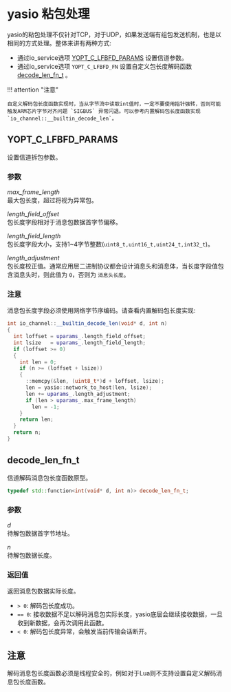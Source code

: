 # yasio 粘包处理

yasio的粘包处理不仅针对TCP，对于UDP，如果发送端有组包发送机制，也是以相同的方式处理。整体来讲有两种方式: <br/>

- 通过io_service选项 [YOPT_C_LFBFD_PARAMS](#lfbfd_params) 设置信道参数。
- 通过io_service选项 `YOPT_C_LFBFD_FN` 设置自定义包长度解码函数 [decode_len_fn_t](#decode_len_fn_t) 。

!!! attention "注意"

    自定义解码包长度函数实现时，当从字节流中读取int值时，一定不要使用指针强转，否则可能触发ARM芯片字节对齐问题 `SIGBUS` 异常闪退。可以参考内置解码包长度函数实现 `io_channel::__builtin_decode_len`。

## <a name="lfbfd_params"></a> YOPT_C_LFBFD_PARAMS

设置信道拆包参数。

### 参数

*max_frame_length*<br/>
最大包长度，超过将视为异常包。

*length_field_offset*<br/>
包长度字段相对于消息包数据首字节偏移。

*length_field_length*<br/>
包长度字段大小，支持1~4字节整数(`uint8_t,uint16_t,uint24_t,int32_t`)。

*length_adjustment*<br/>
包长度校正值。通常应用层二进制协议都会设计消息头和消息体，当长度字段值包含消息头时，则此值为 `0`，否则为 `消息头长度`。

### 注意

消息包长度字段必须使用网络字节序编码。请查看内置解码包长度实现:

```cpp
int io_channel::__builtin_decode_len(void* d, int n)
{
  int loffset = uparams_.length_field_offset;
  int lsize   = uparams_.length_field_length;
  if (loffset >= 0)
  {
    int len = 0;
    if (n >= (loffset + lsize))
    {
      ::memcpy(&len, (uint8_t*)d + loffset, lsize);
      len = yasio::network_to_host(len, lsize);
      len += uparams_.length_adjustment;
      if (len > uparams_.max_frame_length)
        len = -1;
    }
    return len;
  }
  return n;
}
```

## decode_len_fn_t

信道解码消息包长度函数原型。

```cpp
typedef std::function<int(void* d, int n)> decode_len_fn_t;
```

### 参数

*d*<br/>
待解包数据首字节地址。

*n*<br/>
待解包数据长度。

### 返回值

返回消息包数据实际长度。

- `> 0`: 解码包长度成功。
- `== 0`: 接收数据不足以解码消息包实际长度，yasio底层会继续接收数据，一旦收到新数据，会再次调用此函数。
- `< 0`: 解码包长度异常，会触发当前传输会话断开。

## 注意

解码消息包长度函数必须是线程安全的，例如对于Lua则不支持设置自定义解码消息包长度函数。

